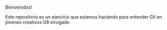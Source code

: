 Bienvenidos!

Este repositorio es un ejercicio que estamos haciendo para entender Git en jóvenes creativos G8 envigado
